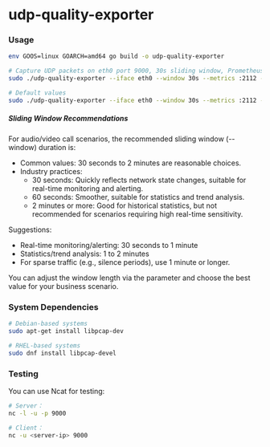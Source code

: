 # udp-quality-exporter

### Usage

```bash
env GOOS=linux GOARCH=amd64 go build -o udp-quality-exporter

# Capture UDP packets on eth0 port 9000, 30s sliding window, Prometheus metrics exposed on port 2112
sudo ./udp-quality-exporter --iface eth0 --window 30s --metrics :2112 --filter_port 9000

# Default values
sudo ./udp-quality-exporter --iface eth0 --window 30s --metrics :2112 --max_clients 100 --window_buffer_cap 1

```

##### Sliding Window Recommendations

For audio/video call scenarios, the recommended sliding window (--window) duration is:

- Common values: 30 seconds to 2 minutes are reasonable choices.
- Industry practices:
    - 30 seconds: Quickly reflects network state changes, suitable for real-time monitoring and alerting.
    - 60 seconds: Smoother, suitable for statistics and trend analysis.
    - 2 minutes or more: Good for historical statistics, but not recommended for scenarios requiring high real-time sensitivity.

Suggestions:

- Real-time monitoring/alerting: 30 seconds to 1 minute
- Statistics/trend analysis: 1 to 2 minutes
- For sparse traffic (e.g., silence periods), use 1 minute or longer.

You can adjust the window length via the parameter and choose the best value for your business scenario.


### System Dependencies

```bash
# Debian-based systems
sudo apt-get install libpcap-dev

# RHEL-based systems
sudo dnf install libpcap-devel

```

### Testing 

You can use Ncat for testing:

```bash
# Server：
nc -l -u -p 9000

# Client：
nc -u <server-ip> 9000

```
